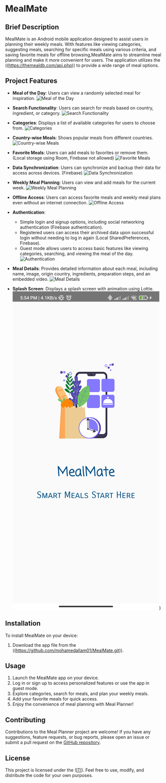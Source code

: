 # MealMate

## Brief Description
MealMate is an Android mobile application designed to assist users in planning their weekly meals. With features like viewing categories, suggesting meals, searching for specific meals using various criteria, and saving favorite meals for offline browsing,MealMate aims to streamline meal planning and make it more convenient for users. The application utilizes the ((https://themealdb.com/api.php)) to provide a wide range of meal options.

## Project Features

- **Meal of the Day**: Users can view a randomly selected meal for inspiration.
  ![Meal of the Day](url_to_image1)

- **Search Functionality**: Users can search for meals based on country, ingredient, or category.
  ![Search Functionality](url_to_image2)

- **Categories**: Displays a list of available categories for users to choose from.
  ![Categories](url_to_image3)

- **Country-wise Meals**: Shows popular meals from different countries.
  ![Country-wise Meals](url_to_image4)

- **Favorite Meals**: Users can add meals to favorites or remove them. (Local storage using Room, Firebase not allowed)
  ![Favorite Meals](url_to_image5)

- **Data Synchronization**: Users can synchronize and backup their data for access across devices. (Firebase)
  ![Data Synchronization](url_to_image6)

- **Weekly Meal Planning**: Users can view and add meals for the current week.
  ![Weekly Meal Planning](url_to_image7)

- **Offline Access**: Users can access favorite meals and weekly meal plans even without an internet connection.
  ![Offline Access](url_to_image8)

- **Authentication**:
  - Simple login and signup options, including social networking authentication (Firebase authentication).
  - Registered users can access their archived data upon successful login without needing to log in again (Local SharedPreferences, Firebase).
  - Guest mode allows users to access basic features like viewing categories, searching, and viewing the meal of the day.
  ![Authentication](url_to_image9)

- **Meal Details**: Provides detailed information about each meal, including name, image, origin country, ingredients, preparation steps, and an embedded video.
  ![Meal Details](url_to_image10)

- **Splash Screen**: Displays a splash screen with animation using Lottie.
  ![Splash Screen](https://github.com/mohamedallam01/MealMate/blob/master/screenshots/splash%20screen.jpg?raw=true))


## Installation
To install MealMate on your device:

1. Download the app file from the ((https://github.com/mohamedallam01/MealMate.git)).


## Usage
1. Launch the MealMate app on your device.
2. Log in or sign up to access personalized features or use the app in guest mode.
3. Explore categories, search for meals, and plan your weekly meals.
4. Add your favorite meals for quick access.
5. Enjoy the convenience of meal planning with Meal Planner!

## Contributing
Contributions to the Meal Planner project are welcome! If you have any suggestions, feature requests, or bug reports, please open an issue or submit a pull request on the [GitHub repository](https://github.com/mohamedallam01/MealMate.git).

## License
This project is licensed under the ([ITI](https://iti.gov.eg/)). Feel free to use, modify, and distribute the code for your own purposes.
